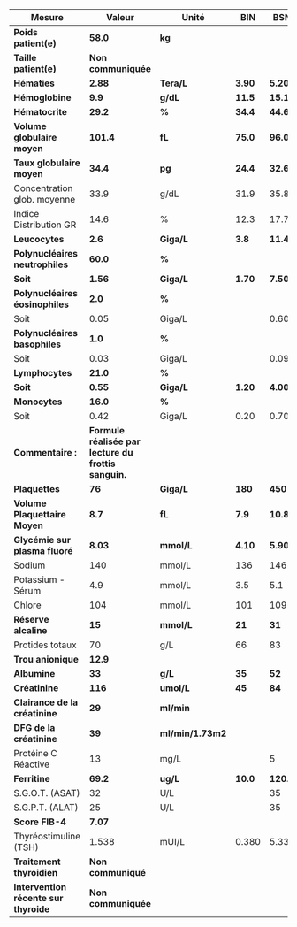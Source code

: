 |                Mesure               |                       Valeur                       |      Unité      |   BIN  |   BSN   |
|-------------------------------------|----------------------------------------------------|-----------------|--------|---------|
|         **Poids patient(e)**        |                      **58.0**                      |      **kg**     |        |         |
|        **Taille patient(e)**        |                 **Non communiquée**                |                 |        |         |
|             **Hématies**            |                      **2.88**                      |    **Tera/L**   |**3.90**| **5.20**|
|           **Hémoglobine**           |                       **9.9**                      |     **g/dL**    |**11.5**| **15.1**|
|           **Hématocrite**           |                      **29.2**                      |      **%**      |**34.4**| **44.6**|
|     **Volume globulaire moyen**     |                      **101.4**                     |      **fL**     |**75.0**| **96.0**|
|      **Taux globulaire moyen**      |                      **34.4**                      |      **pg**     |**24.4**| **32.6**|
|     Concentration glob. moyenne     |                        33.9                        |       g/dL      |  31.9  |   35.8  |
|        Indice Distribution GR       |                        14.6                        |        %        |  12.3  |   17.7  |
|            **Leucocytes**           |                       **2.6**                      |    **Giga/L**   | **3.8**| **11.4**|
|   **Polynucléaires neutrophiles**   |                      **60.0**                      |      **%**      |        |         |
|               **Soit**              |                      **1.56**                      |    **Giga/L**   |**1.70**| **7.50**|
|   **Polynucléaires éosinophiles**   |                       **2.0**                      |      **%**      |        |         |
|                 Soit                |                        0.05                        |      Giga/L     |        |   0.60  |
|    **Polynucléaires basophiles**    |                       **1.0**                      |      **%**      |        |         |
|                 Soit                |                        0.03                        |      Giga/L     |        |   0.09  |
|           **Lymphocytes**           |                      **21.0**                      |      **%**      |        |         |
|               **Soit**              |                      **0.55**                      |    **Giga/L**   |**1.20**| **4.00**|
|            **Monocytes**            |                      **16.0**                      |      **%**      |        |         |
|                 Soit                |                        0.42                        |      Giga/L     |  0.20  |   0.70  |
|          **Commentaire :**          |**Formule réalisée par lecture du frottis sanguin.**|                 |        |         |
|            **Plaquettes**           |                       **76**                       |    **Giga/L**   | **180**| **450** |
|    **Volume Plaquettaire Moyen**    |                       **8.7**                      |      **fL**     | **7.9**| **10.8**|
|    **Glycémie sur plasma fluoré**   |                      **8.03**                      |    **mmol/L**   |**4.10**| **5.90**|
|                Sodium               |                         140                        |      mmol/L     |   136  |   146   |
|          Potassium - Sérum          |                         4.9                        |      mmol/L     |   3.5  |   5.1   |
|                Chlore               |                         104                        |      mmol/L     |   101  |   109   |
|         **Réserve alcaline**        |                       **15**                       |    **mmol/L**   | **21** |  **31** |
|           Protides totaux           |                         70                         |       g/L       |   66   |    83   |
|          **Trou anionique**         |                      **12.9**                      |                 |        |         |
|             **Albumine**            |                       **33**                       |     **g/L**     | **35** |  **52** |
|            **Créatinine**           |                       **116**                      |    **umol/L**   | **45** |  **84** |
|    **Clairance de la créatinine**   |                       **29**                       |    **ml/min**   |        |         |
|       **DFG de la créatinine**      |                       **39**                       |**ml/min/1.73m2**|        |         |
|         Protéine C Réactive         |                         13                         |       mg/L      |        |    5    |
|            **Ferritine**            |                      **69.2**                      |     **ug/L**    |**10.0**|**120.0**|
|           S.G.O.T. (ASAT)           |                         32                         |       U/L       |        |    35   |
|           S.G.P.T. (ALAT)           |                         25                         |       U/L       |        |    35   |
|           **Score FIB-4**           |                      **7.07**                      |                 |        |         |
|        Thyréostimuline (TSH)        |                        1.538                       |      mUI/L      |  0.380 |  5.330  |
|      **Traitement thyroidien**      |                 **Non communiqué**                 |                 |        |         |
|**Intervention récente sur thyroide**|                 **Non communiquée**                |                 |        |         |